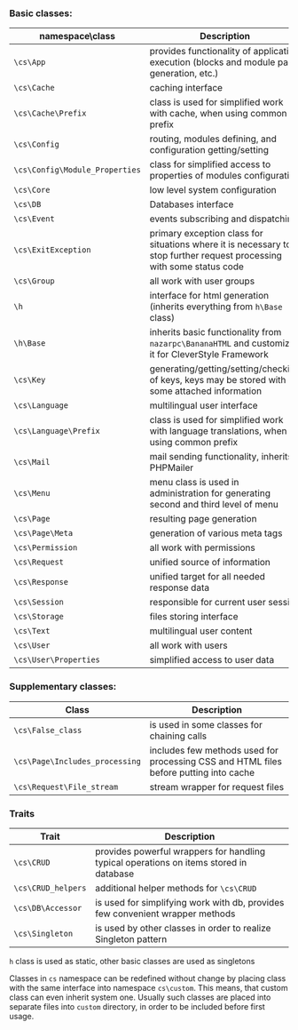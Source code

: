 ### Basic classes:

| namespace\class                | Description                                                                                                            |
|--------------------------------|------------------------------------------------------------------------------------------------------------------------|
| `\cs\App`                      | provides functionality of application execution (blocks and module page generation, etc.)          |
| `\cs\Cache`                    | caching interface                                                                                                      |
| `\cs\Cache\Prefix`             | class is used for simplified work with cache, when using common prefix                                                 |
| `\cs\Config`                   | routing, modules defining, and configuration getting/setting                                                           |
| `\cs\Config\Module_Properties` | class for simplified access to properties of modules configuration                                                     |
| `\cs\Core`                     | low level system configuration                                                                                         |
| `\cs\DB`                       | Databases interface                                                                                                    |
| `\cs\Event`                    | events subscribing and dispatching                                                                                     |
| `\cs\ExitException`            | primary exception class for situations where it is necessary to stop further request processing with some status code  |
| `\cs\Group`                    | all work with user groups                                                                                              |
| `\h`                           | interface for html generation (inherits everything from `h\Base` class)                                                |
| `\h\Base`                      | inherits basic functionality from `nazarpc\BananaHTML` and customizes it for CleverStyle Framework                           |
| `\cs\Key`                      | generating/getting/setting/checking of keys, keys may be stored with some attached information                         |
| `\cs\Language`                 | multilingual user interface                                                                                            |
| `\cs\Language\Prefix`          | class is used for simplified work with language translations, when using common prefix                                 |
| `\cs\Mail`                     | mail sending functionality, inherits PHPMailer                                                                         |
| `\cs\Menu`                     | menu class is used in administration for generating second and third level of menu                                     |
| `\cs\Page`                     | resulting page generation                                                                                              |
| `\cs\Page\Meta`                | generation of various meta tags                                                                                        |
| `\cs\Permission`               | all work with permissions                                                                                              |
| `\cs\Request`                  | unified source of information                                                                                          |
| `\cs\Response`                 | unified target for all needed response data                                                                            |
| `\cs\Session`                  | responsible for current user session                                                                                   |
| `\cs\Storage`                  | files storing interface                                                                                                |
| `\cs\Text`                     | multilingual user content                                                                                              |
| `\cs\User`                     | all work with users                                                                                                    |
| `\cs\User\Properties`          | simplified access to user data                                                                                         |

### Supplementary classes:

| Class                          | Description                                                                                                            |
|--------------------------------|------------------------------------------------------------------------------------------------------------------------|
| `\cs\False_class`              | is used in some classes for chaining calls                                                                             |
| `\cs\Page\Includes_processing` | includes few methods used for processing CSS and HTML files before putting into cache                                  |
| `\cs\Request\File_stream`      | stream wrapper for request files                                                                                       |

### Traits

| Trait                          | Description                                                                                                            |
|--------------------------------|------------------------------------------------------------------------------------------------------------------------|
| `\cs\CRUD`                     | provides powerful wrappers for handling typical operations on items stored in database                                 |
| `\cs\CRUD_helpers`             | additional helper methods for `\cs\CRUD`                                                                               |
| `\cs\DB\Accessor`              | is used for simplifying work with db, provides few convenient wrapper methods                                          |
| `\cs\Singleton`                | is used by other classes in order to realize Singleton pattern                                                         |

`h` class is used as static, other basic classes are used as singletons

Classes in `cs` namespace can be redefined without change by placing class with the same interface into namespace `cs\custom`. This means, that custom class
can even inherit system one. Usually such classes are placed into separate files into `custom` directory, in order to be included before first usage.
